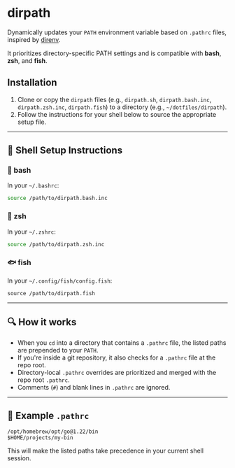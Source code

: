 # dirpath

Dynamically updates your `PATH` environment variable based on `.pathrc` files, inspired by [direnv](https://direnv.net/).

It prioritizes directory-specific PATH settings and is compatible with **bash**, **zsh**, and **fish**.

## Installation

1. Clone or copy the `dirpath` files (e.g., `dirpath.sh`, `dirpath.bash.inc`, `dirpath.zsh.inc`, `dirpath.fish`) to a directory (e.g., `~/dotfiles/dirpath`).
2. Follow the instructions for your shell below to source the appropriate setup file.

---

## 🔧 Shell Setup Instructions

### 🐚 bash

In your `~/.bashrc`:
```bash
source /path/to/dirpath.bash.inc
```

### 💠 zsh

In your `~/.zshrc`:
```zsh
source /path/to/dirpath.zsh.inc
```

### 🐟 fish

In your `~/.config/fish/config.fish`:
```fish
source /path/to/dirpath.fish
```

---

## 🔍 How it works

- When you `cd` into a directory that contains a `.pathrc` file, the listed paths are prepended to your `PATH`.
- If you're inside a git repository, it also checks for a `.pathrc` file at the repo root.
- Directory-local `.pathrc` overrides are prioritized and merged with the repo root `.pathrc`.
- Comments (`#`) and blank lines in `.pathrc` are ignored.

---

## 📄 Example `.pathrc`

```
/opt/homebrew/opt/go@1.22/bin
$HOME/projects/my-bin
```

This will make the listed paths take precedence in your current shell session.
